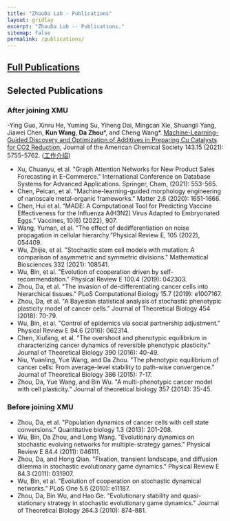 ```yaml
---
title: "ZhouDa Lab - Publications"
layout: gridlay
excerpt: "ZhouDa Lab -- Publications."
sitemap: false
permalink: /publications/
---
```



## [Full Publications](https://scholar.google.com/citations?user=i9YneRcAAAAJ&hl=zh-CN) 

## Selected Publications 

### After joining XMU

-Ying Guo, Xinru He, Yuming Su, Yiheng Dai, Mingcan Xie, Shuangli Yang, Jiawei Chen, **Kun Wang**, **Da Zhou***, and Cheng Wang*. [Machine-Learning-Guided Discovery and Optimization of Additives in Preparing Cu Catalysts for CO2 Reduction.](https://pubs.acs.org/doi/abs/10.1021/jacs.1c00339) Journal of the American Chemical Society 143.15 (2021): 5755-5762. ([工作介绍](https://chem.xmu.edu.cn/info/1274/10577.htm))
- Xu, Chuanyu, et al. "Graph Attention Networks for New Product Sales Forecasting in E-Commerce." International Conference on Database Systems for Advanced Applications. Springer, Cham, (2021): 553-565.
- Chen, Peican, et al. "Machine-learning-guided morphology engineering of nanoscale metal-organic frameworks." Matter 2.6 (2020): 1651-1666.
- Chen, Hui et al. “MADE: A Computational Tool for Predicting Vaccine Effectiveness for the Influenza A(H3N2) Virus Adapted to Embryonated Eggs.” Vaccines, 10(6) (2022), 907.
- Wang, Yuman, et al. “The effect of dedifferentiation on noise propagation in cellular hierarchy.”Physical Review E, 105 (2022), 054409.
- Wu, Zhijie, et al. "Stochastic stem cell models with mutation: A comparison of asymmetric and symmetric divisions." Mathematical Biosciences 332 (2021): 108541.
- Wu, Bin, et al. "Evolution of cooperation driven by self-recommendation." Physical Review E 100.4 (2019): 042303.
- Zhou, Da, et al. "The invasion of de-differentiating cancer cells into hierarchical tissues." PLoS Computational Biology 15.7 (2019): e1007167.
- Zhou, Da, et al. "A Bayesian statistical analysis of stochastic phenotypic plasticity model of cancer cells." Journal of Theoretical Biology 454 (2018): 70-79.
- Wu, Bin, et al. "Control of epidemics via social partnership adjustment." Physical Review E 94.6 (2016): 062314.
- Chen, Xiufang, et al. "The overshoot and phenotypic equilibrium in characterizing cancer dynamics of reversible phenotypic plasticity." Journal of Theoretical Biology 390 (2016): 40-49.
- Niu, Yuanling, Yue Wang, and Da Zhou. "The phenotypic equilibrium of cancer cells: From average-level stability to path-wise convergence." Journal of Theoretical Biology 386 (2015): 7-17.
- Zhou, Da, Yue Wang, and Bin Wu. "A multi-phenotypic cancer model with cell plasticity." Journal of theoretical biology 357 (2014): 35-45.


### Before joining XMU
- Zhou, Da, et al. "Population dynamics of cancer cells with cell state conversions." Quantitative biology 1.3 (2013): 201-208.
- Wu, Bin, Da Zhou, and Long Wang. "Evolutionary dynamics on stochastic evolving networks for multiple-strategy games." Physical Review E 84.4 (2011): 046111.
- Zhou, Da, and Hong Qian. "Fixation, transient landscape, and diffusion dilemma in stochastic evolutionary game dynamics." Physical Review E 84.3 (2011): 031907.
- Wu, Bin, et al. "Evolution of cooperation on stochastic dynamical networks." PLoS One 5.6 (2010): e11187.
- Zhou, Da, Bin Wu, and Hao Ge. "Evolutionary stability and quasi-stationary strategy in stochastic evolutionary game dynamics." Journal of Theoretical Biology 264.3 (2010): 874-881.

